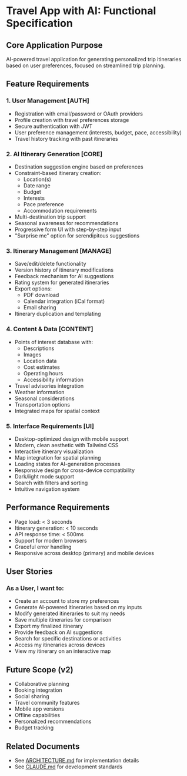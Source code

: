 # Travel App with AI: Functional Specification

## Core Application Purpose
AI-powered travel application for generating personalized trip itineraries based on user preferences, focused on streamlined trip planning.

## Feature Requirements

### 1. User Management [AUTH]
- Registration with email/password or OAuth providers
- Profile creation with travel preferences storage
- Secure authentication with JWT
- User preference management (interests, budget, pace, accessibility)
- Travel history tracking with past itineraries

### 2. AI Itinerary Generation [CORE]
- Destination suggestion engine based on preferences
- Constraint-based itinerary creation:
  - Location(s)
  - Date range
  - Budget
  - Interests
  - Pace preference
  - Accommodation requirements
- Multi-destination trip support
- Seasonal awareness for recommendations
- Progressive form UI with step-by-step input
- "Surprise me" option for serendipitous suggestions

### 3. Itinerary Management [MANAGE]
- Save/edit/delete functionality
- Version history of itinerary modifications  
- Feedback mechanism for AI suggestions
- Rating system for generated itineraries
- Export options:
  - PDF download
  - Calendar integration (iCal format)
  - Email sharing
- Itinerary duplication and templating

### 4. Content & Data [CONTENT]
- Points of interest database with:
  - Descriptions
  - Images
  - Location data
  - Cost estimates
  - Operating hours
  - Accessibility information
- Travel advisories integration
- Weather information
- Seasonal considerations
- Transportation options
- Integrated maps for spatial context

### 5. Interface Requirements [UI]
- Desktop-optimized design with mobile support
- Modern, clean aesthetic with Tailwind CSS
- Interactive itinerary visualization
- Map integration for spatial planning
- Loading states for AI-generation processes
- Responsive design for cross-device compatibility
- Dark/light mode support
- Search with filters and sorting
- Intuitive navigation system

## Performance Requirements
- Page load: < 3 seconds
- Itinerary generation: < 10 seconds
- API response time: < 500ms
- Support for modern browsers
- Graceful error handling
- Responsive across desktop (primary) and mobile devices

## User Stories

### As a User, I want to:
- Create an account to store my preferences
- Generate AI-powered itineraries based on my inputs
- Modify generated itineraries to suit my needs
- Save multiple itineraries for comparison
- Export my finalized itinerary
- Provide feedback on AI suggestions
- Search for specific destinations or activities
- Access my itineraries across devices
- View my itinerary on an interactive map

## Future Scope (v2)
- Collaborative planning
- Booking integration
- Social sharing
- Travel community features
- Mobile app versions
- Offline capabilities
- Personalized recommendations
- Budget tracking

## Related Documents
- See [ARCHITECTURE.md](ARCHITECTURE.md) for implementation details
- See [CLAUDE.md](CLAUDE.md) for development standards